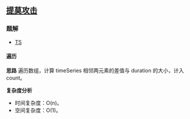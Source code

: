 ## [提莫攻击](https://leetcode.cn/problems/teemo-attacking/)

### 题解
+ [TS](../../ts/512/495.ts)

#### 遍历
**思路**
遍历数组，计算 timeSeries 相邻两元素的差值与 duration 的大小，计入 count。

**复杂度分析**
+ 时间复杂度：O(n)。
+ 空间复杂度：O(1)。
